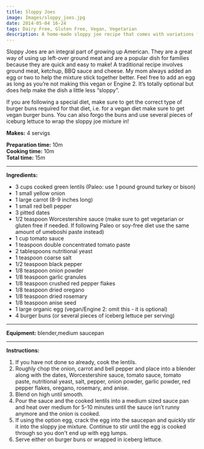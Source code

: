 ```yaml
---
title: Sloppy Joes
image: Images/sloppy_joes.jpg
date: 2014-05-04 16-24
tags: Dairy Free, Gluten Free, Vegan, Vegetarian
description: A home-made sloppy joe recipe that comes with variations for vegetarians, vegans, and even those following a dairy-free, gluten-free, Paleo or Engine 2 diet!
---
```

Sloppy Joes are an integral part of growing up American. They are a great way of using up left-over ground meat and are a popular dish for families because they are quick and easy to make! A traditional recipe involves ground meat, ketchup, BBQ sauce and cheese. My mom always added an egg or two to help the mixture stick together better. Feel free to add an egg as long as you’re not making this vegan or Engine 2. It’s totally optional but does help make the dish a little less “sloppy”.

If you are following a special diet, make sure to get the correct type of burger buns required for that diet, i.e. for a vegan diet make sure to get vegan burger buns. You can also forgo the buns and use several pieces of iceburg lettuce to wrap the sloppy joe mixture in!

**Makes:** 4 servigs

**Preparation time:** 10m  
**Cooking time:** 10m  
**Total time:** 15m

---

**Ingredients:**

- 3 cups cooked green lentils (Paleo: use 1 pound ground turkey or bison)
- 1 small yellow onion
- 1 large carrot (8-9 inches long)
- 1 small red bell pepper
- 3 pitted dates
- 1/2 teaspoon Worcestershire sauce (make sure to get vegetarian or gluten free if needed. If following Paleo or soy-free diet use the same amount of umeboshi paste instead)
- 1 cup tomato sauce
- 1 teaspoon double concentrated tomato paste
- 2 tablespoons nutritional yeast
- 1 teaspoon coarse salt
- 1/2  teaspoon black pepper
- 1/8 teaspoon onion powder
- 1/8 teaspoon garlic granules
- 1/8 teaspoon crushed red pepper flakes
- 1/8 teaspoon dried oregano
- 1/8 teaspoon dried rosemary
- 1/8 teaspoon anise seed
- 1 large organic egg (vegan/Engine 2: omit this - it is optional)
- 4 burger buns (or several pieces of iceberg lettuce per serving)


---

**Equipment:** blender,medium saucepan

---

**Instructions:**

1. If you have not done so already, cook the lentils. 
1. Roughly chop the onion, carrot and bell pepper and place into a blender along with the dates, Worcestershire sauce, tomato sauce, tomato paste, nutritional yeast, salt, pepper, onion powder, garlic powder, red pepper flakes, oregano, rosemary, and anise. 
1. Blend on high until smooth.
1. Pour the sauce and the cooked lentils into a medium sized sauce pan and heat over medium for 5-10 minutes until the sauce isn’t runny anymore and the onion is cooked. 
1. If using the option egg, crack the egg into the saucepan and quickly stir it into the sloppy joe mixture. Continue to stir until the egg is cooked through so you don't end up with egg lumps. 
1. Serve either on burger buns or wrapped in iceberg lettuce. 
